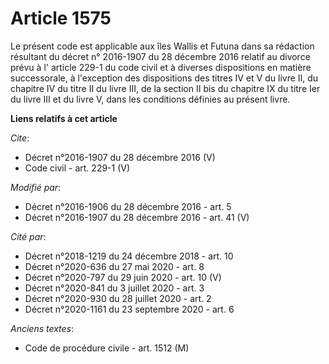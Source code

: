 # Article 1575

Le présent code est applicable aux îles Wallis et Futuna dans sa rédaction résultant du décret n° 2016-1907 du 28 décembre
2016 relatif au divorce prévu à l' article 229-1 du code civil et à diverses dispositions en matière successorale, à
l'exception des dispositions des titres IV et V du livre II, du chapitre IV du titre II du livre III, de la section II bis du
chapitre IX du titre Ier du livre III et du livre V, dans les conditions définies au présent livre.

**Liens relatifs à cet article**

_Cite_:

  - Décret n°2016-1907 du 28 décembre 2016 (V)
  - Code civil - art. 229-1 (V)

_Modifié par_:

  - Décret n°2016-1906 du 28 décembre 2016 - art. 5
  - Décret n°2016-1907 du 28 décembre 2016 - art. 41 (V)

_Cité par_:

  - Décret n°2018-1219 du 24 décembre 2018 - art. 10
  - Décret n°2020-636 du 27 mai 2020 - art. 8
  - Décret n°2020-797 du 29 juin 2020 - art. 10 (V)
  - Décret n°2020-841 du 3 juillet 2020 - art. 3
  - Décret n°2020-930 du 28 juillet 2020 - art. 2
  - Décret n°2020-1161 du 23 septembre 2020 - art. 6

_Anciens textes_:

  - Code de procédure civile - art. 1512 (M)
